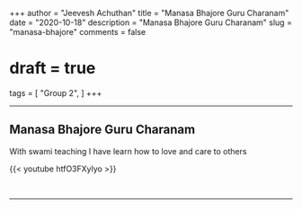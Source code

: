 +++
author = "Jeevesh Achuthan"
title = "Manasa Bhajore Guru Charanam"
date = "2020-10-18"
description = "Manasa Bhajore Guru Charanam"
slug = "manasa-bhajore"
comments = false
# draft = true
tags = [
    "Group 2",
]
+++

---

## Manasa Bhajore Guru Charanam

With swami teaching I have learn how to love and care to others

{{< youtube htfO3FXylyo >}}

<br>

---
